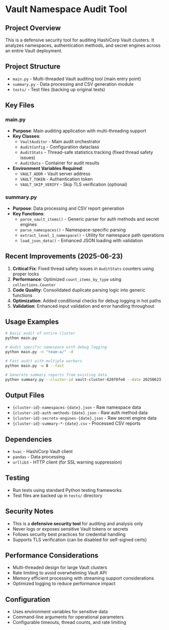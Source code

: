 # Vault Namespace Audit Tool

## Project Overview
This is a defensive security tool for auditing HashiCorp Vault clusters. It analyzes namespaces, authentication methods, and secret engines across an entire Vault deployment.

## Project Structure
- `main.py` - Multi-threaded Vault auditing tool (main entry point)
- `summary.py` - Data processing and CSV generation module
- `tests/` - Test files (backing up original tests)

## Key Files

### main.py
- **Purpose**: Main auditing application with multi-threading support
- **Key Classes**:
  - `VaultAuditor` - Main audit orchestrator
  - `AuditConfig` - Configuration dataclass
  - `AuditStats` - Thread-safe statistics tracking (fixed thread safety issues)
  - `AuditData` - Container for audit results
- **Environment Variables Required**:
  - `VAULT_ADDR` - Vault server address
  - `VAULT_TOKEN` - Authentication token
  - `VAULT_SKIP_VERIFY` - Skip TLS verification (optional)

### summary.py
- **Purpose**: Data processing and CSV report generation
- **Key Functions**:
  - `parse_vault_items()` - Generic parser for auth methods and secret engines
  - `parse_namespaces()` - Namespace-specific parsing
  - `extract_level_1_namespace()` - Utility for namespace path operations
  - `load_json_data()` - Enhanced JSON loading with validation

## Recent Improvements (2025-06-23)
1. **Critical Fix**: Fixed thread safety issues in `AuditStats` counters using proper locks
2. **Performance**: Optimized `count_items_by_type` using `collections.Counter`
3. **Code Quality**: Consolidated duplicate parsing logic into generic functions
4. **Optimization**: Added conditional checks for debug logging in hot paths
5. **Validation**: Enhanced input validation and error handling throughout

## Usage Examples
```bash
# Basic audit of entire cluster
python main.py

# Audit specific namespace with debug logging
python main.py -n "team-a/" -d

# Fast audit with multiple workers
python main.py -w 8 --fast

# Generate summary reports from existing data
python summary.py --cluster-id vault-cluster-620f0fe0 --date 20250623
```

## Output Files
- `{cluster-id}-namespaces-{date}.json` - Raw namespace data
- `{cluster-id}-auth-methods-{date}.json` - Raw auth method data  
- `{cluster-id}-secrets-engines-{date}.json` - Raw secret engine data
- `{cluster-id}-summary-*-{date}.csv` - Processed CSV reports

## Dependencies
- `hvac` - HashiCorp Vault client
- `pandas` - Data processing
- `urllib3` - HTTP client (for SSL warning suppression)

## Testing
- Run tests using standard Python testing frameworks
- Test files are backed up in `tests/` directory

## Security Notes
- This is a **defensive security tool** for auditing and analysis only
- Never logs or exposes sensitive Vault tokens or secrets
- Follows security best practices for credential handling
- Supports TLS verification (can be disabled for self-signed certs)

## Performance Considerations
- Multi-threaded design for large Vault clusters
- Rate limiting to avoid overwhelming Vault API
- Memory efficient processing with streaming support considerations
- Optimized logging to reduce performance impact

## Configuration
- Uses environment variables for sensitive data
- Command-line arguments for operational parameters
- Configurable timeouts, thread counts, and rate limiting